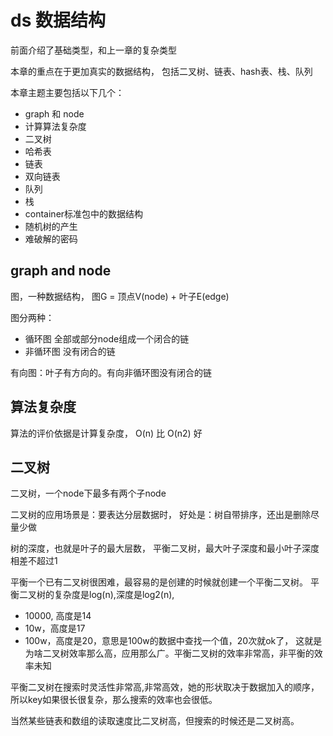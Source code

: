 # ds 数据结构

前面介绍了基础类型，和上一章的复杂类型

本章的重点在于更加真实的数据结构，
包括二叉树、链表、hash表、栈、队列

本章主题主要包括以下几个：
- graph 和 node
- 计算算法复杂度
- 二叉树
- 哈希表
- 链表
- 双向链表
- 队列
- 栈
- container标准包中的数据结构
- 随机树的产生
- 难破解的密码


## graph and node

图，一种数据结构，
图G = 顶点V(node) + 叶子E(edge)

图分两种：
- 循环图 全部或部分node组成一个闭合的链
- 非循环图 没有闭合的链

有向图：叶子有方向的。有向非循环图没有闭合的链

## 算法复杂度

算法的评价依据是计算复杂度，
O(n) 比 O(n2) 好

## 二叉树

二叉树，一个node下最多有两个子node

二叉树的应用场景是：要表达分层数据时，
好处是：树自带排序，还出是删除尽量少做

树的深度，也就是叶子的最大层数，
平衡二叉树，最大叶子深度和最小叶子深度相差不超过1

平衡一个已有二叉树很困难，最容易的是创建的时候就创建一个平衡二叉树。
平衡二叉树的复杂度是log(n),深度是log2(n),

- 10000, 高度是14
- 10w，高度是17
- 100w，高度是20，意思是100w的数据中查找一个值，20次就ok了，
这就是为啥二叉树效率那么高，应用那么广。平衡二叉树的效率非常高，非平衡的效率未知

平衡二叉树在搜索时灵活性非常高,非常高效，她的形状取决于数据加入的顺序，
所以key如果很长很复杂，那么搜索的效率也会很低。

当然某些链表和数组的读取速度比二叉树高，但搜索的时候还是二叉树高。




